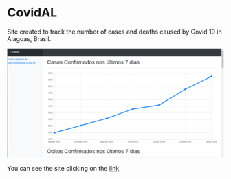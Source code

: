 # CovidAL
Site created to track the number of cases and deaths caused by Covid 19 in Alagoas, Brasil.

![GitHub Logo](https://raw.githubusercontent.com/jonh14lk/CovidAL/master/Image.png)

You can see the site clicking on the [link](http://man7.org/linux/man-pages/man2/fork.2.html).
